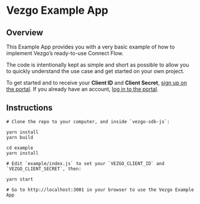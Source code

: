# Vezgo Example App

## Overview

This Example App provides you with a very basic example of how to implement Vezgo’s ready-to-use Connect Flow.

The code is intentionally kept as simple and short as possible to allow you to quickly understand the use case and get started on your own project.

To get started and to receive your **Client ID** and **Client Secret**, [sign up on the portal](https://portal.vezgo.com/sign-up). If you already have an account, [log in to the portal](https://portal.vezgo.com/sign-in).

## Instructions

```
# Clone the repo to your computer, and inside `vezgo-sdk-js`:

yarn install
yarn build

cd example
yarn install

# Edit `example/index.js` to set your `VEZGO_CLIENT_ID` and `VEZGO_CLIENT_SECRET`, then:

yarn start

# Go to http://localhost:3001 in your browser to use the Vezgo Example App
```
